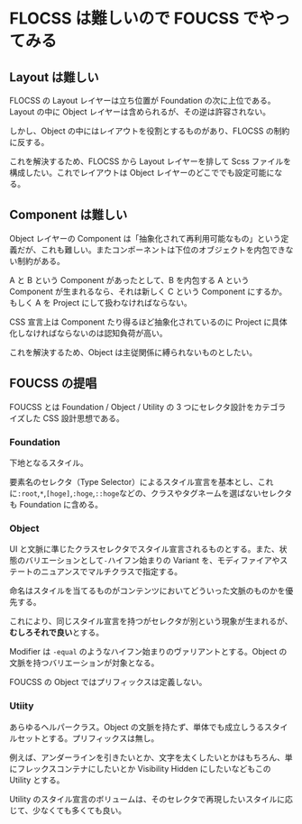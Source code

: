 # FLOCSS は難しいので FOUCSS でやってみる

## Layout は難しい

FLOCSS の Layout レイヤーは立ち位置が Foundation の次に上位である。Layout の中に Object レイヤーは含められるが、その逆は許容されない。

しかし、Object の中にはレイアウトを役割とするものがあり、FLOCSS の制約に反する。

これを解決するため、FLOCSS から Layout レイヤーを排して Scss ファイルを構成したい。これでレイアウトは Object レイヤーのどこででも設定可能になる。

## Component は難しい

Object レイヤーの Component は「抽象化されて再利用可能なもの」という定義だが、これも難しい。またコンポーネントは下位のオブジェクトを内包できない制約がある。

A と B という Component があったとして、B を内包する A という Component が生まれるなら、それは新しく C という Component にするか。もしく A を Project にして扱わなければならない。

CSS 宣言上は Component たり得るほど抽象化されているのに Project に具体化しなければならないのは認知負荷が高い。

これを解決するため、Object は主従関係に縛られないものとしたい。

## FOUCSS の提唱

FOUCSS とは Foundation / Object / Utility の 3 つにセレクタ設計をカテゴライズした CSS 設計思想である。

### Foundation

下地となるスタイル。

要素名のセレクタ（Type Selector）によるスタイル宣言を基本とし、これに`:root`,`*`,`[hoge]`,`:hoge`,`::hoge`などの、クラスやタグネームを選ばないセレクタも Foundation に含める。

### Object

UI と文脈に準じたクラスセレクタでスタイル宣言されるものとする。また、状態のバリエーションとして`-`ハイフン始まりの Variant を、モディファイアやステートのニュアンスでマルチクラスで指定する。

命名はスタイルを当てるものがコンテンツにおいてどういった文脈のものかを優先する。

これにより、同じスタイル宣言を持つがセレクタが別という現象が生まれるが、**むしろそれで良い**とする。

Modifier は `-equal` のようなハイフン始まりのヴァリアントとする。Object の文脈を持つバリエーションが対象となる。

FOUCSS の Object ではプリフィックスは定義しない。

### Utiity

あらゆるヘルパークラス。Object の文脈を持たず、単体でも成立しうるスタイルセットとする。プリフィックスは無し。

例えば、アンダーラインを引きたいとか、文字を太くしたいとかはもちろん、単にフレックスコンテナにしたいとか Visibility Hidden にしたいなどもこの Utility とする。

Utility のスタイル宣言のボリュームは、そのセレクタで再現したいスタイルに応じて、少なくても多くても良い。
